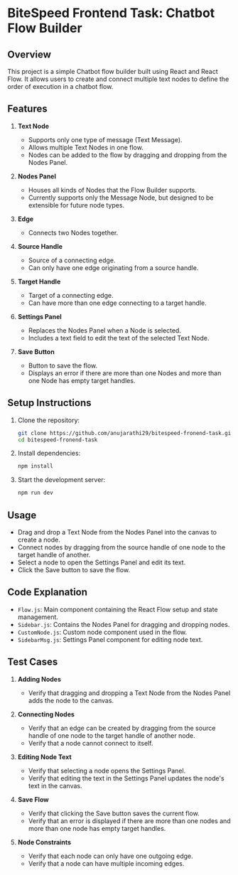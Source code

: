 # BiteSpeed Frontend Task: Chatbot Flow Builder

## Overview

This project is a simple Chatbot flow builder built using React and React Flow. It allows users to create and connect multiple text nodes to define the order of execution in a chatbot flow.


## Features

1. **Text Node**
    - Supports only one type of message (Text Message).
    - Allows multiple Text Nodes in one flow.
    - Nodes can be added to the flow by dragging and dropping from the Nodes Panel.

2. **Nodes Panel**
    - Houses all kinds of Nodes that the Flow Builder supports.
    - Currently supports only the Message Node, but designed to be extensible for future node types.

3. **Edge**
    - Connects two Nodes together.

4. **Source Handle**
    - Source of a connecting edge.
    - Can only have one edge originating from a source handle.

5. **Target Handle**
    - Target of a connecting edge.
    - Can have more than one edge connecting to a target handle.

6. **Settings Panel**
    - Replaces the Nodes Panel when a Node is selected.
    - Includes a text field to edit the text of the selected Text Node.

7. **Save Button**
    - Button to save the flow.
    - Displays an error if there are more than one Nodes and more than one Node has empty target handles.


## Setup Instructions

1. Clone the repository:
    ```bash
    git clone https://github.com/anujarathi29/bitespeed-fronend-task.git
    cd bitespeed-fronend-task
    ```

2. Install dependencies:
    ```bash
    npm install
    ```

3. Start the development server:
    ```bash
    npm run dev
    ```

## Usage

- Drag and drop a Text Node from the Nodes Panel into the canvas to create a node.
- Connect nodes by dragging from the source handle of one node to the target handle of another.
- Select a node to open the Settings Panel and edit its text.
- Click the Save button to save the flow.

## Code Explanation

- `Flow.js`: Main component containing the React Flow setup and state management.
- `Sidebar.js`: Contains the Nodes Panel for dragging and dropping nodes.
- `CustomNode.js`: Custom node component used in the flow.
- `SidebarMsg.js`: Settings Panel component for editing node text.

## Test Cases

1. **Adding Nodes**
    - Verify that dragging and dropping a Text Node from the Nodes Panel adds the node to the canvas.

2. **Connecting Nodes**
    - Verify that an edge can be created by dragging from the source handle of one node to the target handle of another node.
    - Verify that a node cannot connect to itself.

3. **Editing Node Text**
    - Verify that selecting a node opens the Settings Panel.
    - Verify that editing the text in the Settings Panel updates the node's text in the canvas.

4. **Save Flow**
    - Verify that clicking the Save button saves the current flow.
    - Verify that an error is displayed if there are more than one nodes and more than one node has empty target handles.

5. **Node Constraints**
    - Verify that each node can only have one outgoing edge.
    - Verify that a node can have multiple incoming edges.



